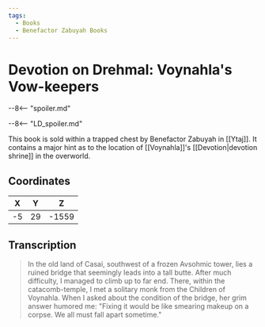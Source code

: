 ```yaml
---
tags:
  - Books
  - Benefactor Zabuyah Books
---
```

# Devotion on Drehmal: Voynahla's Vow-keepers

--8<-- "spoiler.md"

--8<-- "LD_spoiler.md"

This book is sold within a trapped chest by Benefactor Zabuyah in [[Ytaj]]. It contains a major hint as to the location of [[Voynahla]]'s [[Devotion|devotion shrine]] in the overworld.

## Coordinates
| **X** | **Y** | **Z**  |
| :---: | :---: | :----: |
| -5  |  29  | -1559 |

## Transcription
> In the old land of Casai, southwest of a frozen Avsohmic tower, lies a ruined bridge that seemingly leads into a tall butte. After much difficulty, I managed to climb up to far end. There, within the catacomb-temple, I met a solitary monk from the Children of Voynahla. When I asked about the condition of the bridge, her grim answer humored me: "Fixing it would be like smearing makeup on a corpse. We all must fall apart sometime."
